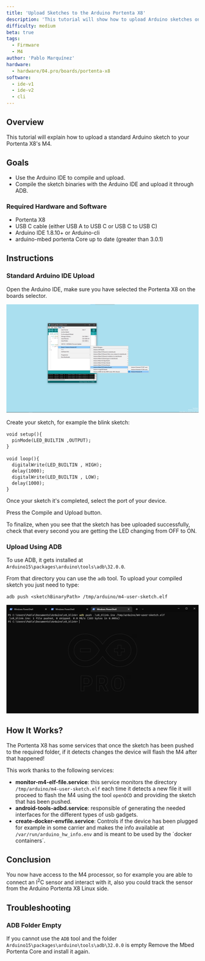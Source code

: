 ```yaml
---
title: 'Upload Sketches to the Arduino Portenta X8'
description: 'This tutorial will show how to upload Arduino sketches on the M4 processor'
difficulty: medium
beta: true
tags:
  - Firmware
  - M4
author: 'Pablo Marquínez'
hardware:
  - hardware/04.pro/boards/portenta-x8
software:
  - ide-v1
  - ide-v2
  - cli
---
```


## Overview
This tutorial will explain how to upload a standard Arduino sketch to your Portenta X8's M4.

## Goals
- Use the Arduino IDE to compile and upload.
- Compile the sketch binaries with the Arduino IDE and upload it through ADB.

### Required Hardware and Software
- Portenta X8
- USB C cable (either USB A to USB C or USB C to USB C)
- Arduino IDE 1.8.10+ or Arduino-cli
- arduino-mbed portenta Core up to date (greater than 3.0.1)

## Instructions

### Standard Arduino IDE Upload
Open the Arduino IDE, make sure you have selected the Portenta X8 on the boards selector.

![IDE board selector](assets/x8-board-manager.png)

Create your sketch, for example the blink sketch:
```arduino
void setup(){
  pinMode(LED_BUILTIN ,OUTPUT);
}

void loop(){
  digitalWrite(LED_BUILTIN , HIGH);
  delay(1000);
  digitalWrite(LED_BUILTIN , LOW);
  delay(1000);
}
```

Once your sketch it's completed, select the port of your device.

Press the Compile and Upload button.

To finalize, when you see that the sketch has bee uploaded successfully, check that every second you are getting the LED changing from OFF to ON.

### Upload Using ADB

To use ADB, it gets installed at `Arduino15\packages\arduino\tools\adb\32.0.0`.

From that directory you can use the `adb` tool. To upload your compiled sketch you just need to type:
```
adb push <sketchBinaryPath> /tmp/arduino/m4-user-sketch.elf
```

![ADB upload with a terminal](assets/x8-terminal-ADB-push.png)

## How It Works?
The Portenta X8 has some services that once the sketch has been pushed to the required folder, if it detects changes the device will flash the M4 after that happened!

This work thanks to the following services:
* **monitor-m4-elf-file.service**: this service monitors the directory `/tmp/arduino/m4-user-sketch.elf` each time it detects a new file it will proceed to flash the M4 using the tool `openOCD` and providing the sketch that has been pushed.
* **android-tools-adbd.service**: responsible of generating the needed interfaces for the different types of usb gadgets.
* **create-docker-envfile.service**: Controls if the device has been plugged for example in some carrier and makes the info available at `/var/run/arduino_hw_info.env` and is meant to be used by the ´docker containers´.

## Conclusion
You now have access to the M4 processor, so for example you are able to connect an I<sup>2</sup>C sensor and interact with it, also you could track the sensor from the Arduino Portenta X8 Linux side.

## Troubleshooting

### ADB Folder Empty

If you cannot use the `ADB` tool and the folder `Arduino15\packages\arduino\tools\adb\32.0.0` is empty Remove the Mbed Portenta Core and install it again.